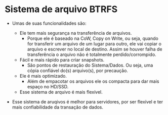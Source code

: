# Sistema de arquivo BTRFS

- Umas de suas funcionalidades são:

  - Ele tem mais segurança na transferência de arquivos.
    - Porque ele é baseado na CoW, Copy on Write, ou seja, quando for transferir um arquivo de um lugar para outro, ele vai copiar o arquivo e escrever no local de destino. Assim se houver falha de transferência o arquivo não é totalmente perdido/corrompido.
  - Fácil e mais rápido para criar snapshots.
    - São pontos de restauração do Sistema/Dados. Ou seja, uma cópia confiável do(s) arquivo(s), por precaução.
  - Ele é mais optimizado.
    - Além de empacotar os arquivos ele os compacta para dar mais espaço no HD/SSD.
  - Esse sistema de arquivo é mais flexível.
- Esse sistema de aruqivos é melhor para servidores, por ser flexível e ter mais confiabilidade da transação de dados.
